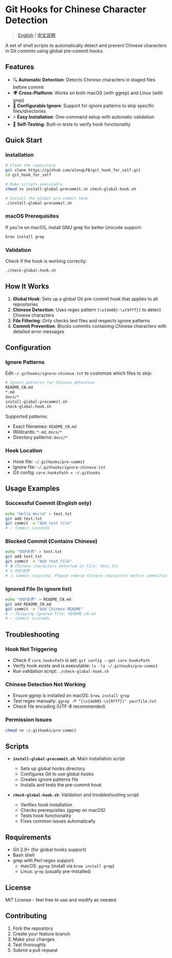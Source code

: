# Git Hooks for Chinese Character Detection

> [English](README.md) | [中文说明](README_CN.md)

A set of shell scripts to automatically detect and prevent Chinese characters in Git commits using global pre-commit hooks.

## Features

- 🔍 **Automatic Detection**: Detects Chinese characters in staged files before commit
- 🌍 **Cross-Platform**: Works on both macOS (with ggrep) and Linux (with grep)
- 📝 **Configurable Ignore**: Support for ignore patterns to skip specific files/directories
- ⚡ **Easy Installation**: One-command setup with automatic validation
- 🧪 **Self-Testing**: Built-in tests to verify hook functionality

## Quick Start

### Installation

```bash
# Clone the repository
git clone https://github.com/alongLFB/git_hook_for_self.git
cd git_hook_for_self

# Make scripts executable
chmod +x install-global-precommit.sh check-global-hook.sh

# Install the global pre-commit hook
./install-global-precommit.sh
```

### macOS Prerequisites

If you're on macOS, install GNU grep for better Unicode support:

```bash
brew install grep
```

### Validation

Check if the hook is working correctly:

```bash
./check-global-hook.sh
```

## How It Works

1. **Global Hook**: Sets up a global Git pre-commit hook that applies to all repositories
2. **Chinese Detection**: Uses regex pattern `[\x{4e00}-\x{9fff}]` to detect Chinese characters
3. **File Filtering**: Only checks text files and respects ignore patterns
4. **Commit Prevention**: Blocks commits containing Chinese characters with detailed error messages

## Configuration

### Ignore Patterns

Edit `~/.githooks/ignore-chinese.txt` to customize which files to skip:

```bash
# Ignore patterns for Chinese detection
README_CN.md
*.md
docs/*
install-global-precommit.sh
check-global-hook.sh
```

Supported patterns:
- Exact filenames: `README_CN.md`
- Wildcards: `*.md`, `docs/*`
- Directory patterns: `docs/*`

### Hook Location

- Hook file: `~/.githooks/pre-commit`
- Ignore file: `~/.githooks/ignore-chinese.txt`
- Git config: `core.hooksPath = ~/.githooks`

## Usage Examples

### Successful Commit (English only)
```bash
echo "Hello World" > test.txt
git add test.txt
git commit -m "Add test file"
# ✅ Commit succeeds
```

### Blocked Commit (Contains Chinese)
```bash
echo "你好世界" > test.txt
git add test.txt
git commit -m "Add test file"
# ❌ Chinese characters detected in file: test.txt
# 1:你好世界
# ⚠️ Commit rejected. Please remove Chinese characters before committing.
```

### Ignored File (In ignore list)
```bash
echo "你好世界" > README_CN.md
git add README_CN.md
git commit -m "Add Chinese README"
# ✅ Skipping ignored file: README_CN.md
# ✅ Commit succeeds
```

## Troubleshooting

### Hook Not Triggering
- Check if `core.hooksPath` is set: `git config --get core.hooksPath`
- Verify hook exists and is executable: `ls -la ~/.githooks/pre-commit`
- Run validation script: `./check-global-hook.sh`

### Chinese Detection Not Working
- Ensure ggrep is installed on macOS: `brew install grep`
- Test regex manually: `ggrep -P "[\x{4e00}-\x{9fff}]" yourfile.txt`
- Check file encoding (UTF-8 recommended)

### Permission Issues
```bash
chmod +x ~/.githooks/pre-commit
```

## Scripts

- **`install-global-precommit.sh`**: Main installation script
  - Sets up global hooks directory
  - Configures Git to use global hooks
  - Creates ignore patterns file
  - Installs and tests the pre-commit hook

- **`check-global-hook.sh`**: Validation and troubleshooting script
  - Verifies hook installation
  - Checks prerequisites (ggrep on macOS)
  - Tests hook functionality
  - Fixes common issues automatically

## Requirements

- Git 2.9+ (for global hooks support)
- Bash shell
- grep with Perl regex support:
  - macOS: `ggrep` (install via `brew install grep`)
  - Linux: `grep` (usually pre-installed)

## License

MIT License - feel free to use and modify as needed.

## Contributing

1. Fork the repository
2. Create your feature branch
3. Make your changes
4. Test thoroughly
5. Submit a pull request
